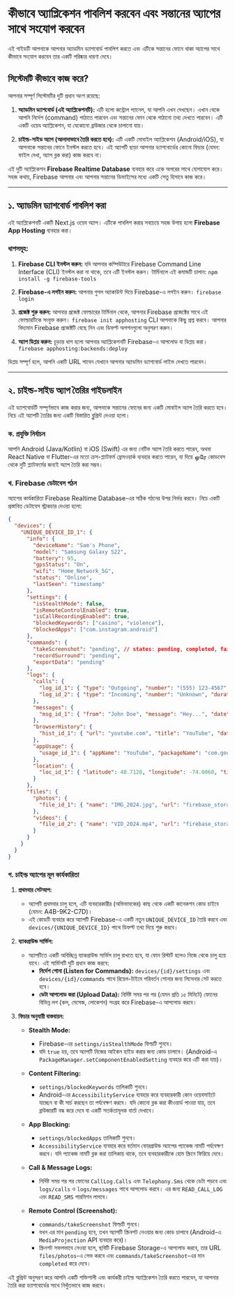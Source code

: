 
# কীভাবে অ্যাপ্লিকেশন পাবলিশ করবেন এবং সন্তানের অ্যাপের সাথে সংযোগ করবেন

এই গাইডটি আপনাকে আপনার অ্যাডমিন ড্যাশবোর্ড পাবলিশ করতে এবং এটিকে সন্তানের ফোনে থাকা অ্যাপের সাথে কীভাবে সংযোগ করবেন তার একটি পরিষ্কার ধারণা দেবে।

## সিস্টেমটি কীভাবে কাজ করে?

আপনার সম্পূর্ণ সিস্টেমটির দুটি প্রধান অংশ রয়েছে:

1.  **অ্যাডমিন ড্যাশবোর্ড (এই অ্যাপ্লিকেশনটি):** এটি হলো কন্ট্রোল প্যানেল, যা আপনি এখন দেখছেন। এখান থেকে আপনি নির্দেশ (command) পাঠাতে পারবেন এবং সন্তানের ফোন থেকে পাঠানো তথ্য দেখতে পারবেন। এটি একটি ওয়েব অ্যাপ্লিকেশন, যা যেকোনো ব্রাউজার থেকে চালানো যায়।

2.  **চাইল্ড-সাইড অ্যাপ (আলাদাভাবে তৈরি করতে হবে):** এটি একটি মোবাইল অ্যাপ্লিকেশন (Android/iOS), যা আপনাকে সন্তানের ফোনে ইনস্টল করতে হবে। এই অ্যাপটি ছাড়া আপনার ড্যাশবোর্ডের কোনো ফিচার (যেমন: ফাইল দেখা, অ্যাপ ব্লক করা) কাজ করবে না।

এই দুটি অ্যাপ্লিকেশন **Firebase Realtime Database** ব্যবহার করে একে অপরের সাথে যোগাযোগ করে। সহজ কথায়, Firebase আপনার এবং আপনার সন্তানের ডিভাইসের মধ্যে একটি সেতু হিসাবে কাজ করে।

---

## ১. অ্যাডমিন ড্যাশবোর্ড পাবলিশ করা

এই অ্যাপ্লিকেশনটি একটি Next.js ওয়েব অ্যাপ। এটিকে পাবলিশ করার সবচেয়ে সহজ উপায় হলো **Firebase App Hosting** ব্যবহার করা।

### ধাপসমূহ:

1.  **Firebase CLI ইনস্টল করুন:** যদি আপনার কম্পিউটারে Firebase Command Line Interface (CLI) ইনস্টল করা না থাকে, তবে এটি ইনস্টল করুন। টার্মিনালে এই কমান্ডটি চালান:
    `npm install -g firebase-tools`

2.  **Firebase-এ লগইন করুন:** আপনার গুগল অ্যাকাউন্ট দিয়ে Firebase-এ লগইন করুন।
    `firebase login`

3.  **প্রজেক্ট শুরু করুন:** আপনার প্রজেক্ট ফোল্ডারের টার্মিনাল থেকে, আপনার Firebase প্রজেক্টের সাথে এই ফোল্ডারটিকে সংযুক্ত করুন।
    `firebase init apphosting`
    CLI আপনাকে কিছু প্রশ্ন করবে। আপনার বিদ্যমান Firebase প্রজেক্টটি বেছে নিন এবং ডিফল্ট অপশনগুলো অনুসরণ করুন।

4.  **অ্যাপ ডিপ্লয় করুন:** চূড়ান্ত ধাপ হলো আপনার অ্যাপ্লিকেশনটি Firebase-এ আপলোড বা ডিপ্লয় করা।
    `firebase apphosting:backends:deploy`

ডিপ্লয় সম্পূর্ণ হলে, আপনি একটি URL পাবেন যেখানে আপনার অ্যাডমিন ড্যাশবোর্ড লাইভ দেখতে পারবেন।

---

## ২. চাইল্ড-সাইড অ্যাপ তৈরির গাইডলাইন

এই ড্যাশবোর্ডটি সম্পূর্ণভাবে কাজ করার জন্য, আপনাকে সন্তানের ফোনের জন্য একটি মোবাইল অ্যাপ তৈরি করতে হবে। নিচে এই অ্যাপটি তৈরির জন্য একটি বিস্তারিত ব্লুপ্রিন্ট দেওয়া হলো।

### ক. প্রযুক্তি নির্বাচন

আপনি Android (Java/Kotlin) বা iOS (Swift) এর জন্য নেটিভ অ্যাপ তৈরি করতে পারেন, অথবা React Native বা Flutter-এর মতো ক্রস-প্ল্যাটফর্ম ফ্রেমওয়ার্ক ব্যবহার করতে পারেন, যা দিয়ে ஒரே কোডবেস থেকে দুটি প্ল্যাটফর্মের জন্যই অ্যাপ তৈরি করা সম্ভব।

### খ. Firebase ডেটাবেস গঠন

অ্যাপের কার্যকারিতা Firebase Realtime Database-এর সঠিক গঠনের উপর নির্ভর করবে। নিচে একটি প্রস্তাবিত ডেটাবেস স্ট্রাকচার দেওয়া হলো:

```json
{
  "devices": {
    "UNIQUE_DEVICE_ID_1": {
      "info": {
        "deviceName": "Sam's Phone",
        "model": "Samsung Galaxy S22",
        "battery": 95,
        "gpsStatus": "On",
        "wifi": "Home_Network_5G",
        "status": "Online",
        "lastSeen": "timestamp"
      },
      "settings": {
        "isStealthMode": false,
        "isRemoteControlEnabled": true,
        "isCallRecordingEnabled": true,
        "blockedKeywords": ["casino", "violence"],
        "blockedApps": ["com.instagram.android"]
      },
      "commands": {
        "takeScreenshot": "pending", // states: pending, completed, failed
        "recordSurround": "pending",
        "exportData": "pending"
      },
      "logs": {
        "calls": {
          "log_id_1": { "type": "Outgoing", "number": "(555) 123-4567", "duration": "321", "date": "timestamp" },
          "log_id_2": { "type": "Incoming", "number": "Unknown", "duration": "602", "date": "timestamp" }
        },
        "messages": {
          "msg_id_1": { "from": "John Doe", "message": "Hey...", "date": "timestamp" }
        },
        "browserHistory": {
          "hist_id_1": { "url": "youtube.com", "title": "YouTube", "date": "timestamp", "incognito": false }
        },
        "appUsage": {
          "usage_id_1": { "appName": "YouTube", "packageName": "com.google.android.youtube", "usageTime": 5400, "date": "timestamp" }
        },
        "location": {
          "loc_id_1": { "latitude": 40.7128, "longitude": -74.0060, "timestamp": "timestamp" }
        }
      },
      "files": {
        "photos": {
          "file_id_1": { "name": "IMG_2024.jpg", "url": "firebase_storage_url", "timestamp": "timestamp" }
        },
        "videos": {
          "file_id_2": { "name": "VID_2024.mp4", "url": "firebase_storage_url", "timestamp": "timestamp" }
        }
      }
    }
  }
}
```

### গ. চাইল্ড অ্যাপের মূল কার্যকারিতা

1.  **প্রথমবার সেটআপ:**
    *   অ্যাপটি প্রথমবার চালু হলে, এটি ব্যবহারকারীর (অভিভাবকের) কাছ থেকে একটি কানেকশন কোড চাইবে (যেমন: A4B-9K2-C7D)।
    *   এই কোডটি ব্যবহার করে অ্যাপটি Firebase-এ একটি নতুন `UNIQUE_DEVICE_ID` তৈরি করবে এবং `devices/{UNIQUE_DEVICE_ID}` পাথে ডিফল্ট তথ্য দিয়ে শুরু করবে।

2.  **ব্যাকগ্রাউন্ড সার্ভিস:**
    *   অ্যাপটিতে একটি অবিচ্ছিন্ন ব্যাকগ্রাউন্ড সার্ভিস চালু রাখতে হবে, যা ফোন রিস্টার্ট হলেও নিজে থেকে চালু হয়ে যাবে। এই সার্ভিসটি দুটি প্রধান কাজ করবে:
        *   **নির্দেশ শোনা (Listen for Commands):** `devices/{id}/settings` এবং `devices/{id}/commands` পাথে রিয়েল-টাইমে পরিবর্তন শোনার জন্য লিসেনার সেট করতে হবে।
        *   **ডেটা আপলোড করা (Upload Data):** নির্দিষ্ট সময় পর পর (যেমন প্রতি ১৫ মিনিটে) ফোনের বিভিন্ন লগ (কল, মেসেজ, লোকেশন) সংগ্রহ করে Firebase-এ আপলোড করবে।

3.  **ফিচার অনুযায়ী বাস্তবায়ন:**

    *   **Stealth Mode:**
        *   Firebase-এর `settings/isStealthMode` ফিল্ডটি শুনবে।
        *   যদি `true` হয়, তবে অ্যাপটি নিজের আইকন হাইড করার জন্য কোড চালাবে। (Android-এ `PackageManager.setComponentEnabledSetting` ব্যবহার করে এটি করা যায়)।

    *   **Content Filtering:**
        *   `settings/blockedKeywords` তালিকাটি শুনবে।
        *   Android-এর `AccessibilityService` ব্যবহার করে ব্যবহারকারী কোন ওয়েবসাইটে যাচ্ছেন বা কী সার্চ করছেন তা পর্যবেক্ষণ করবে। যদি কোনো ব্লক করা কীওয়ার্ড পাওয়া যায়, তবে ব্রাউজারটি বন্ধ করে দেবে বা একটি সতর্কতামূলক বার্তা দেখাবে।

    *   **App Blocking:**
        *   `settings/blockedApps` তালিকাটি শুনবে।
        *   `AccessibilityService` ব্যবহার করে বর্তমান ফোরগ্রাউন্ড অ্যাপের প্যাকেজ নামটি পর্যবেক্ষণ করবে। যদি প্যাকেজ নামটি ব্লক করা তালিকায় থাকে, তবে ব্যবহারকারীকে হোম স্ক্রিনে ফিরিয়ে দেবে।

    *   **Call & Message Logs:**
        *   নির্দিষ্ট সময় পর পর ফোনের `CallLog.Calls` এবং `Telephony.Sms` থেকে ডেটা পড়বে এবং `logs/calls` ও `logs/messages` পাথে আপলোড করবে। এর জন্য `READ_CALL_LOG` এবং `READ_SMS` পারমিশন লাগবে।

    *   **Remote Control (Screenshot):**
        *   `commands/takeScreenshot` ফিল্ডটি শুনবে।
        *   যখন এর মান `pending` হবে, তখন অ্যাপটি স্ক্রিনশট নেওয়ার জন্য কোড চালাবে (Android-এ `MediaProjection` API ব্যবহার করে)।
        *   স্ক্রিনশট সফলভাবে নেওয়া হলে, ছবিটি Firebase Storage-এ আপলোড করবে, তার URL `files/photos`-এ সেভ করবে এবং `commands/takeScreenshot`-এর মান `completed` করে দেবে।

এই ব্লুপ্রিন্ট অনুসরণ করে আপনি একটি শক্তিশালী এবং কার্যকরী চাইল্ড অ্যাপ্লিকেশন তৈরি করতে পারবেন, যা আপনার তৈরি করা ড্যাশবোর্ডের সাথে নিখুঁতভাবে কাজ করবে।
 